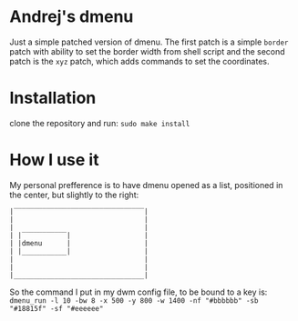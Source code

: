 # Andrej's dmenu
Just a simple patched version of dmenu. The first patch is a simple ```border``` patch with ability to set the border width from shell script and the second patch is the ```xyz``` patch, which adds commands to set the coordinates.
# Installation
clone the repository and run:
```sudo make install```
# How I use it
My personal prefference is to have dmenu opened as a list, positioned in the center, but slightly to the right:
```
|‾‾‾‾‾‾‾‾‾‾‾‾‾‾‾‾‾‾‾‾‾‾‾‾‾‾‾‾‾‾‾‾|
|                                |
|                                |
| |‾‾‾‾‾‾‾‾‾‾‾|                  |
| |dmenu      |                  |
| |___________|                  |
|                                |
|                                |
|________________________________|
```
So the command I put in my dwm config file, to be bound to a key is:
```dmenu_run -l 10 -bw 8 -x 500 -y 800 -w 1400 -nf "#bbbbbb" -sb "#18815f" -sf "#eeeeee"```
